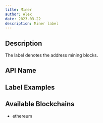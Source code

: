 ```yaml
---
title: Miner
author: Alex
date: 2023-03-22
description: Miner label
---
```


## Description

The label denotes the address mining blocks.

## API Name

## Label Examples

## Available Blockchains

* ethereum
